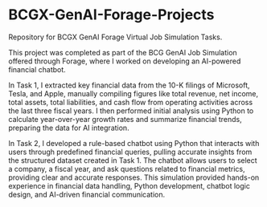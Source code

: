 # BCGX-GenAI-Forage-Projects
Repository for BCGX GenAI Forage Virtual Job Simulation Tasks.

This project was completed as part of the BCG GenAI Job Simulation offered through Forage, where I worked on developing an AI-powered financial chatbot. 

In Task 1, I extracted key financial data from the 10-K filings of Microsoft, Tesla, and Apple, manually compiling figures like total revenue, net income, total assets, total liabilities, and cash flow from operating activities across the last three fiscal years. I then performed initial analysis using Python to calculate year-over-year growth rates and summarize financial trends, preparing the data for AI integration.

In Task 2, I developed a rule-based chatbot using Python that interacts with users through predefined financial queries, pulling accurate insights from the structured dataset created in Task 1. The chatbot allows users to select a company, a fiscal year, and ask questions related to financial metrics, providing clear and accurate responses. This simulation provided hands-on experience in financial data handling, Python development, chatbot logic design, and AI-driven financial communication.
